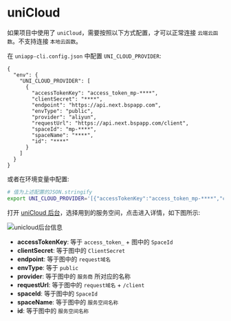 # uniCloud

如果项目中使用了 `uniCloud`，需要按照以下方式配置，才可以正常连接 `云端云函数`。不支持连接 `本地云函数`。

在 `uniapp-cli.config.json` 中配置 `UNI_CLOUD_PROVIDER`:

```jsonc
{
  "env": {
    "UNI_CLOUD_PROVIDER": [
      {
        "accessTokenKey": "access_token_mp-****",
        "clientSecret": "****",
        "endpoint": "https://api.next.bspapp.com",
        "envType": "public",
        "provider": "aliyun",
        "requestUrl": "https://api.next.bspapp.com/client",
        "spaceId": "mp-****",
        "spaceName": "****",
        "id": "****"
      }
    ]
  }
}
```

或者在环境变量中配置:

```bash
# 值为上述配置的JSON.stringify
export UNI_CLOUD_PROVIDER='[{"accessTokenKey":"access_token_mp-****","clientSecret":"****","endpoint":"https://api.next.bspapp.com","envType":"public","provider":"aliyun","requestUrl":"https://api.next.bspapp.com/client","spaceId":"mp-****","spaceName":"****","id":"****"}]'
```

打开 [uniCloud 后台](https://unicloud.dcloud.net.cn/)，选择用到的服务空间，点击进入详情，如下图所示:

![unicloud后台信息](/unicloud.png)

- **accessTokenKey**: 等于 `access_token_` + 图中的 `SpaceId`
- **clientSecret**: 等于图中的 `ClientSecret`
- **endpoint**: 等于图中的 `request域名`
- **envType**: 等于 `public`
- **provider**: 等于图中的 `服务商` 所对应的名称
- **requestUrl**: 等于图中的 `request域名` + `/client`
- **spaceId**: 等于图中的 `SpaceId`
- **spaceName**: 等于图中的 `服务空间名称`
- **id**: 等于图中的 `服务空间名称`

